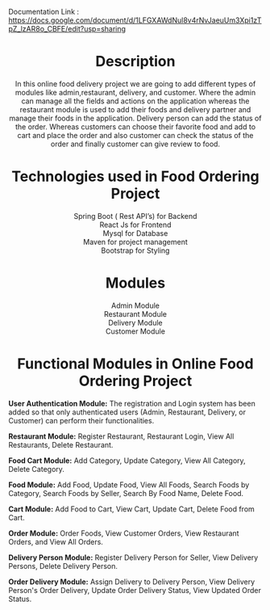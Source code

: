 
Documentation Link : https://docs.google.com/document/d/1LFGXAWdNul8v4rNvJaeuUm3Xpi1zTpZ_lzAR8o_CBFE/edit?usp=sharing

<span align="center">

# Description

<p>	In this online food delivery project we are going to add different types of modules like admin,restaurant, delivery, and customer. Where the admin can manage all the fields and actions on the application whereas the restaurant module is used to add their foods and delivery partner and manage their foods in the application. Delivery person can add the status of the order. Whereas customers can choose their favorite food and add to cart and place the order and also customer can check the status of the order and finally customer can give review to food. </p>


# Technologies used in Food Ordering Project

Spring Boot ( Rest API’s) for Backend<br>
React Js for Frontend <br>
Mysql for Database<br>
Maven for project management<br>
Bootstrap for Styling<br>


# Modules
Admin Module<br>
Restaurant Module<br>
Delivery Module<br>
Customer Module<br>


# Functional Modules in Online Food Ordering Project
<span align="left">
<p>
	<b>User Authentication Module:</b>
	The registration and Login system has been added so that only authenticated users (Admin, Restaurant, Delivery, or Customer) can perform their functionalities.
</p>
<p>
	<b>Restaurant Module:</b>
	Register Restaurant, Restaurant Login, View All Restaurants, Delete Restaurant.
</p>
	
<p>
	<b>Food Cart Module:</b>
	Add Category, Update Category, View All Category, Delete Category.
</p>

<p>
	<b>Food Module:</b>
	Add Food, Update Food, View All Foods, Search Foods by Category, Search Foods by Seller, Search By Food Name, Delete Food.
</p>

<p>
	<b>Cart Module:</b>
	Add Food to Cart, View Cart, Update Cart, Delete Food from Cart.
</p>

<p>
	<b>Order Module:</b>
	Order Foods, View Customer Orders, View Restaurant Orders, and View All Orders.
</p>

<p>
	<b>Delivery Person Module:</b>
	Register Delivery Person for Seller, View Delivery Persons, Delete Delivery Person.
</p>

<p>
	<b>Order Delivery Module:</b>
	Assign Delivery to Delivery Person, View Delivery Person's Order Delivery, Update Order Delivery Status, View Updated Order Status.
</p>
</span>
</span>
